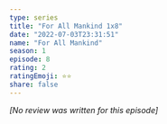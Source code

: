 ```yaml
---
type: series
title: "For All Mankind 1x8"
date: "2022-07-03T23:31:51"
name: "For All Mankind"
season: 1
episode: 8
rating: 2
ratingEmoji: ⭐️⭐️
share: false
---
```


_[No review was written for this episode]_
